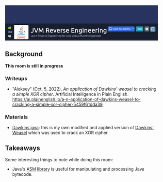 
<a href="https://tryhackme.com/room/jvmreverseengineering" target="_blank"><img src="./banner.png" width="700px" /></a>

## Background

__This room is still in progress__

### Writeups

* "Aleksey" (Oct. 5, 2022). _A​n application of Dawkins’ weasel to cracking a simple XOR cipher_. Artificial Intelligence in Plain English. https://ai.plainenglish.io/a-n-application-of-dawkins-weasel-to-cracking-a-simple-xor-cipher-5459f61dda39

### Materials

* [Dawkins.java](./materials/Dawkins.java): this is my own modified and applied version of [Dawkins' Weasel](https://en.wikipedia.org/wiki/Weasel_program) which was used to crack an XOR cipher.

## Takeaways

Some interesting things to note while doing this room:

* Java's [ASM library](https://asm.ow2.io/) is useful for manipulating and processing Java bytecode.

